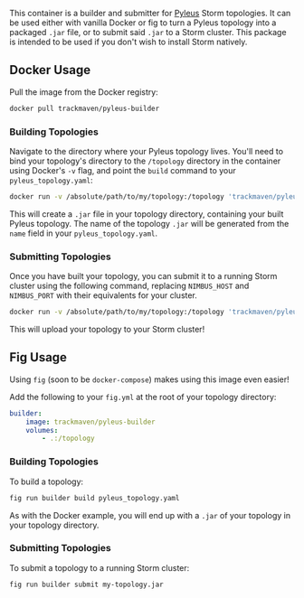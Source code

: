 This container is a builder and submitter for [Pyleus]() Storm topologies. It can be used either with vanilla Docker or fig to turn a Pyleus topology into a packaged `.jar` file, or to submit said `.jar` to a Storm cluster.
This package is intended to be used if you don't wish to install Storm natively.

## Docker Usage

Pull the image from the Docker registry:

```bash
docker pull trackmaven/pyleus-builder
```

### Building Topologies

Navigate to the directory where your Pyleus topology lives. You'll need to bind your topology's directory to the `/topology` directory in the container using Docker's `-v` flag, and point the `build` command to your `pyleus_topology.yaml`:

```bash
docker run -v /absolute/path/to/my/topology:/topology 'trackmaven/pyleus-builder' build pyleus_topology.yaml
```

This will create a `.jar` file in your topology directory, containing your built Pyleus topology. The name of the topology `.jar` will be generated from the `name` field in your `pyleus_topology.yaml`.

### Submitting Topologies

Once you have built your topology, you can submit it to a running Storm cluster using the following command, replacing `NIMBUS_HOST` and `NIMBUS_PORT` with their equivalents for your cluster.

```bash
docker run -v /absolute/path/to/my/topology:/topology 'trackmaven/pyleus-builder' submit -n <NIMBUS_HOST> -p <NIMBUS_PORT> my-topology.jar
```

This will upload your topology to your Storm cluster!


## Fig Usage

Using `fig` (soon to be `docker-compose`) makes using this image even easier!

Add the following to your `fig.yml` at the root of your topology directory:

```yml
builder:
    image: trackmaven/pyleus-builder
    volumes:
        - .:/topology
```

### Building Topologies

To build a topology:

```bash
fig run builder build pyleus_topology.yaml
```

As with the Docker example, you will end up with a `.jar` of your topology in your topology directory.

### Submitting Topologies

To submit a topology to a running Storm cluster:

```bash
fig run builder submit my-topology.jar
```



